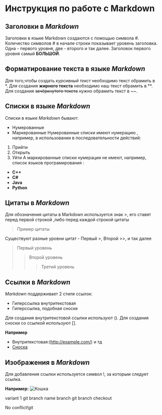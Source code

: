 # Инструкция по работе с **Markdown**


## Заголовки в *Markdown*
Заголовки в языке Markdown создаются с помощью символа #. Количество символов # в начале строки показывает уровень заголовка. Одна - первого уровня, две - второго и так далее. Заголовок первого уровня самый **БОЛЬШОЙ**.  

## Форматирование текста в языке *Markdown*
Для того,чтобы создать *курсивный текст* необходимо текст обрамить в *. Для создания **жирного текста** необходимо наш текст обрамить в **. Для создания ~~зачёркнутого текста~~ нужно обрамить текст в ~~.

## Списки в языке *Markdown*
Списки в языке *Markdown* бывают:
- Нумерованные
- Маркерованные
Нумерованные списки имеют нумерацию , например, в использовании в последовательности действий:
1. Прийти 
2. Открыть
3. Уйти
А маркированные списки нумерации не имеют, например, список языков програмирования :
- **C++**
- **C#**
- **Java**
- **Python**

## Цитаты в *Markdown*
Для обозначения цитаты в Markdown используется знак >, его ставят перед первой строкой ,либо перед каждой строкой цитаты
> Пример цитаты

Существуют разные уровни цитат - Первый >, Второй >>, и так далее
> Первый уровень
>> Второй уровень
>>> Третий уровень

## Ссылки в *Markdown*

*Markdown* поддерживает 2 стиля ссылок:
- Гиперссылка внутритекстовая
- Гиперссылка, подобная сноске

Для создания внутритекстовой ссылки используют ().
Для создания сноски со ссылкой используют [].

**Например**
- Внутритекстовая:(http://example.com/) и тд
- [Сноска](http://example.com)

## Изображения в *Markdown*

Для добавления ссылки используется символ !, за которым следует ссылка.

**Например:**
 ![Кошка](https://upload.wikimedia.org/wikipedia/commons/thumb/0/07/Kot-026.jpg/1200px-Kot-026.jpg)
 
 variant 1
 git branch name branch
 git branch checkout 
















 No conflict!git
